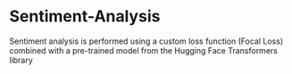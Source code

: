 # Sentiment-Analysis
Sentiment analysis is performed using a custom loss function (Focal Loss) combined with a pre-trained model from the Hugging Face Transformers library
